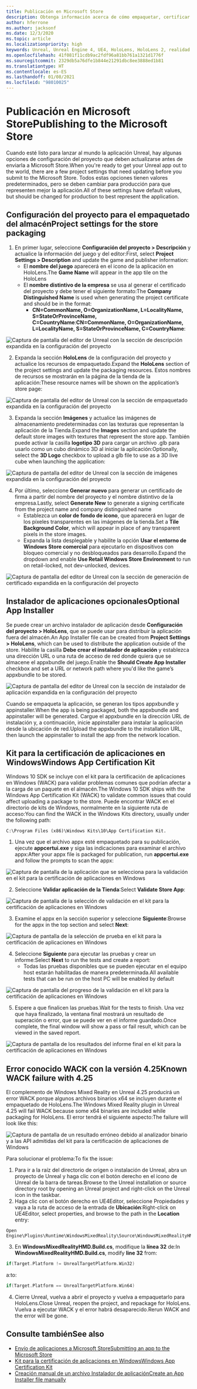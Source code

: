 ```yaml
---
title: Publicación en Microsoft Store
description: Obtenga información acerca de cómo empaquetar, certificar y publicar aplicaciones de Mixed Reality de Unreal en Microsoft Store.
author: hferrone
ms.author: jacksonf
ms.date: 12/3/2020
ms.topic: article
ms.localizationpriority: high
keywords: Unreal, Unreal Engine 4, UE4, HoloLens, HoloLens 2, realidad mixta, desarrollo, documentación, guías, características, casco de realidad mixta, casco de windows mixed reality, casco de realidad virtual, publicación, distribución, Microsoft Store
ms.openlocfilehash: 41f081f11cdb9ac2fdf96a81bb761a1321d1776f
ms.sourcegitcommit: 2329db5a76dfe1b844e21291dbc8ee3888ed1b81
ms.translationtype: HT
ms.contentlocale: es-ES
ms.lasthandoff: 01/08/2021
ms.locfileid: "98010025"
---
```

# <a name="publishing-to-the-microsoft-store"></a><span data-ttu-id="31191-104">Publicación en Microsoft Store</span><span class="sxs-lookup"><span data-stu-id="31191-104">Publishing to the Microsoft Store</span></span>

<span data-ttu-id="31191-105">Cuando esté listo para lanzar al mundo la aplicación Unreal, hay algunas opciones de configuración del proyecto que deben actualizarse antes de enviarla a Microsoft Store.</span><span class="sxs-lookup"><span data-stu-id="31191-105">When you're ready to get your Unreal app out to the world, there are a few project settings that need updating before you submit to the Microsoft Store.</span></span> <span data-ttu-id="31191-106">Todos estas opciones tienen valores predeterminados, pero se deben cambiar para producción para que representen mejor la aplicación.</span><span class="sxs-lookup"><span data-stu-id="31191-106">All of these settings have default values, but should be changed for production to best represent the application.</span></span>

## <a name="project-settings-for-the-store-packaging"></a><span data-ttu-id="31191-107">Configuración del proyecto para el empaquetado del almacén</span><span class="sxs-lookup"><span data-stu-id="31191-107">Project settings for the store packaging</span></span>

1. <span data-ttu-id="31191-108">En primer lugar, seleccione **Configuración del proyecto > Descripción** y actualice la información del juego y del editor:</span><span class="sxs-lookup"><span data-stu-id="31191-108">First, select **Project Settings > Description** and update the game and publisher information:</span></span> 
    * <span data-ttu-id="31191-109">El **nombre del juego** aparecerá en el icono de la aplicación en HoloLens.</span><span class="sxs-lookup"><span data-stu-id="31191-109">The **Game Name** will appear in the app tile on the HoloLens</span></span>
    * <span data-ttu-id="31191-110">El **nombre distintivo de la empresa** se usa al generar el certificado del proyecto y debe tener el siguiente formato:</span><span class="sxs-lookup"><span data-stu-id="31191-110">The **Company Distinguished Name** is used when generating the project certificate and should be in the format:</span></span> 
        * <span data-ttu-id="31191-111">**CN=CommonName, O=OrganizationName, L=LocalityName, S=StateOrProvinceName, C=CountryName**:</span><span class="sxs-lookup"><span data-stu-id="31191-111">**CN=CommonName, O=OrganizationName, L=LocalityName, S=StateOrProvinceName, C=CountryName**:</span></span>

![Captura de pantalla del editor de Unreal con la sección de descripción expandida en la configuración del proyecto](images/unreal-publishing-img-01.png)

2. <span data-ttu-id="31191-113">Expanda la sección **HoloLens** de la configuración del proyecto y actualice los recursos de empaquetado.</span><span class="sxs-lookup"><span data-stu-id="31191-113">Expand the **HoloLens** section of the project settings and update the packaging resources.</span></span>  <span data-ttu-id="31191-114">Estos nombres de recursos se mostrarán en la página de la tienda de la aplicación:</span><span class="sxs-lookup"><span data-stu-id="31191-114">These resource names will be shown on the application’s store page:</span></span>

![Captura de pantalla del editor de Unreal con la sección de empaquetado expandida en la configuración del proyecto](images/unreal-publishing-img-02.png)

3. <span data-ttu-id="31191-116">Expanda la sección **Imágenes** y actualice las imágenes de almacenamiento predeterminadas con las texturas que representan la aplicación de la Tienda.</span><span class="sxs-lookup"><span data-stu-id="31191-116">Expand the **Images** section and update the default store images with textures that represent the store app.</span></span>  <span data-ttu-id="31191-117">También puede activar la casilla **logotipo 3D** para cargar un archivo .glb para usarlo como un cubo dinámico 3D al iniciar la aplicación:</span><span class="sxs-lookup"><span data-stu-id="31191-117">Optionally, select the **3D Logo** checkbox to upload a glb file to use as a 3D live cube when launching the application:</span></span>

![Captura de pantalla del editor de Unreal con la sección de imágenes expandida en la configuración del proyecto](images/unreal-publishing-img-03.png)

4. <span data-ttu-id="31191-119">Por último, seleccione **Generar nuevo** para generar un certificado de firma a partir del nombre del proyecto y el nombre distintivo de la empresa.</span><span class="sxs-lookup"><span data-stu-id="31191-119">Lastly, select **Generate New** to generate a signing certificate from the project name and company distinguished name</span></span>  
    * <span data-ttu-id="31191-120">Establezca un **color de fondo de icono**, que aparecerá en lugar de los píxeles transparentes en las imágenes de la tienda.</span><span class="sxs-lookup"><span data-stu-id="31191-120">Set a **Tile Background Color**, which will appear in place of any transparent pixels in the store images.</span></span>
    * <span data-ttu-id="31191-121">Expanda la lista desplegable y habilite la opción **Usar el entorno de Windows Store comercial** para ejecutarlo en dispositivos con bloqueo comercial y no desbloqueados para desarrollo.</span><span class="sxs-lookup"><span data-stu-id="31191-121">Expand the dropdown and enable **Use Retail Windows Store Environment** to run on retail-locked, not dev-unlocked, devices.</span></span>

![Captura de pantalla del editor de Unreal con la sección de generación de certificado expandida en la configuración del proyecto](images/unreal-publishing-img-04.png)

## <a name="optional-app-installer"></a><span data-ttu-id="31191-123">Instalador de aplicaciones opcionales</span><span class="sxs-lookup"><span data-stu-id="31191-123">Optional App Installer</span></span>

<span data-ttu-id="31191-124">Se puede crear un archivo instalador de aplicación desde **Configuración del proyecto > HoloLens**, que se puede usar para distribuir la aplicación fuera del almacén.</span><span class="sxs-lookup"><span data-stu-id="31191-124">An App Installer file can be created from **Project Settings > HoloLens**, which can be used to distribute the application outside of the store.</span></span>  <span data-ttu-id="31191-125">Habilite la casilla **Debe crear el instalador de aplicación** y establezca una dirección URL o una ruta de acceso de red donde quiera que se almacene el appxbundle del juego.</span><span class="sxs-lookup"><span data-stu-id="31191-125">Enable the **Should Create App Installer** checkbox and set a URL or network path where you'd like the game’s appxbundle to be stored.</span></span>  

![Captura de pantalla del editor de Unreal con la sección de instalador de aplicación expandida en la configuración del proyecto](images/unreal-publishing-img-05.png)

<span data-ttu-id="31191-127">Cuando se empaqueta la aplicación, se generan los tipos appxbundle y appinstaller.</span><span class="sxs-lookup"><span data-stu-id="31191-127">When the app is being packaged, both the appxbundle and appinstaller will be generated.</span></span>  <span data-ttu-id="31191-128">Cargue el appxbundle en la dirección URL de instalación y, a continuación, inicie appinstaller para instalar la aplicación desde la ubicación de red.</span><span class="sxs-lookup"><span data-stu-id="31191-128">Upload the appxbundle to the installation URL, then launch the appinstaller to install the app from the network location.</span></span>

## <a name="windows-app-certification-kit"></a><span data-ttu-id="31191-129">Kit para la certificación de aplicaciones en Windows</span><span class="sxs-lookup"><span data-stu-id="31191-129">Windows App Certification Kit</span></span>

<span data-ttu-id="31191-130">Windows 10 SDK se incluye con el kit para la certificación de aplicaciones en Windows (WACK) para validar problemas comunes que podrían afectar a la carga de un paquete en el almacén.</span><span class="sxs-lookup"><span data-stu-id="31191-130">The Windows 10 SDK ships with the Windows App Certification Kit (WACK) to validate common issues that could affect uploading a package to the store.</span></span>  <span data-ttu-id="31191-131">Puede encontrar WACK en el directorio de kits de Windows, normalmente en la siguiente ruta de acceso:</span><span class="sxs-lookup"><span data-stu-id="31191-131">You can find the WACK in the Windows Kits directory, usually under the following path:</span></span> 

```
C:\Program Files (x86)\Windows Kits\10\App Certification Kit.
```

1. <span data-ttu-id="31191-132">Una vez que el archivo appx esté empaquetado para su publicación, ejecute **appcertui.exe** y siga las indicaciones para examinar el archivo appx:</span><span class="sxs-lookup"><span data-stu-id="31191-132">After your appx file is packaged for publication, run **appcertui.exe** and follow the prompts to scan the appx:</span></span>

![Captura de pantalla de la aplicación que se selecciona para la validación en el kit para la certificación de aplicaciones en Windows](images/unreal-publishing-img-06.png)

2. <span data-ttu-id="31191-134">Seleccione **Validar aplicación de la Tienda**:</span><span class="sxs-lookup"><span data-stu-id="31191-134">Select **Validate Store App**:</span></span>

![Captura de pantalla de la selección de validación en el kit para la certificación de aplicaciones en Windows](images/unreal-publishing-img-07.png)

3. <span data-ttu-id="31191-136">Examine el appx en la sección superior y seleccione **Siguiente**:</span><span class="sxs-lookup"><span data-stu-id="31191-136">Browse for the appx in the top section and select **Next**:</span></span>

![Captura de pantalla de la selección de prueba en el kit para la certificación de aplicaciones en Windows](images/unreal-publishing-img-08.png)

4. <span data-ttu-id="31191-138">Seleccione **Siguiente** para ejecutar las pruebas y crear un informe:</span><span class="sxs-lookup"><span data-stu-id="31191-138">Select **Next** to run the tests and create a report:</span></span>
    * <span data-ttu-id="31191-139">Todas las pruebas disponibles que se pueden ejecutar en el equipo host estarán habilitadas de manera predeterminada.</span><span class="sxs-lookup"><span data-stu-id="31191-139">All available tests that can be run on the host PC will be enabled by default</span></span>

![Captura de pantalla del progreso de la validación en el kit para la certificación de aplicaciones en Windows](images/unreal-publishing-img-09.png)

5. <span data-ttu-id="31191-141">Espere a que finalicen las pruebas.</span><span class="sxs-lookup"><span data-stu-id="31191-141">Wait for the tests to finish.</span></span> <span data-ttu-id="31191-142">Una vez que haya finalizado, la ventana final mostrará un resultado de superación o error, que se puede ver en el informe guardado.</span><span class="sxs-lookup"><span data-stu-id="31191-142">Once complete, the final window will show a pass or fail result, which can be viewed in the saved report.</span></span>

![Captura de pantalla de los resultados del informe final en el kit para la certificación de aplicaciones en Windows](images/unreal-publishing-img-10.png)

## <a name="known-wack-failure-with-425"></a><span data-ttu-id="31191-144">Error conocido WACK con la versión 4.25</span><span class="sxs-lookup"><span data-stu-id="31191-144">Known WACK failure with 4.25</span></span>

<span data-ttu-id="31191-145">El complemento de Windows Mixed Reality en Unreal 4.25 producirá un error WACK porque algunos archivos binarios x64 se incluyen durante el empaquetado de HoloLens.</span><span class="sxs-lookup"><span data-stu-id="31191-145">The Windows Mixed Reality plugin in Unreal 4.25 will fail WACK because some x64 binaries are included while packaging for HoloLens.</span></span> <span data-ttu-id="31191-146">El error tendrá el siguiente aspecto:</span><span class="sxs-lookup"><span data-stu-id="31191-146">The failure will look like this:</span></span>

![Captura de pantalla de un resultado erróneo debido al analizador binario y a las API admitidas del kit para la certificación de aplicaciones de Windows](images/unreal-publishing-img-11.png)

<span data-ttu-id="31191-148">Para solucionar el problema:</span><span class="sxs-lookup"><span data-stu-id="31191-148">To fix the issue:</span></span>
1. <span data-ttu-id="31191-149">Para ir a la raíz del directorio de origen o instalación de Unreal, abra un proyecto de Unreal y haga clic con el botón derecho en el icono de Unreal de la barra de tareas.</span><span class="sxs-lookup"><span data-stu-id="31191-149">Browse to the Unreal installation or source directory root by opening an Unreal project and right-click on the Unreal icon in the taskbar.</span></span>
2. <span data-ttu-id="31191-150">Haga clic con el botón derecho en UE4Editor, seleccione Propiedades y vaya a la ruta de acceso de la entrada de **Ubicación**:</span><span class="sxs-lookup"><span data-stu-id="31191-150">Right-click on UE4Editor, select properties, and browse to the path in the **Location** entry:</span></span>

```
Open Engine\Plugins\Runtime\WindowsMixedReality\Source\WindowsMixedRealityHMD\WindowsMixedRealityHMD.Build.cs.
```

3. <span data-ttu-id="31191-151">En **WindowsMixedRealityHMD.Build.cs**, modifique la **línea 32** de:</span><span class="sxs-lookup"><span data-stu-id="31191-151">In **WindowsMixedRealityHMD.Build.cs**, modify **line 32** from:</span></span>

```cpp
if(Target.Platform != UnrealTargetPlatform.Win32)
```

<span data-ttu-id="31191-152">a:</span><span class="sxs-lookup"><span data-stu-id="31191-152">to:</span></span>

```cpp
if(Target.Platform == UnrealTargetPlatform.Win64)

```

4. <span data-ttu-id="31191-153">Cierre Unreal, vuelva a abrir el proyecto y vuelva a empaquetarlo para HoloLens.</span><span class="sxs-lookup"><span data-stu-id="31191-153">Close Unreal, reopen the project, and repackage for HoloLens.</span></span>  <span data-ttu-id="31191-154">Vuelva a ejecutar WACK y el error habrá desaparecido.</span><span class="sxs-lookup"><span data-stu-id="31191-154">Rerun WACK and the error will be gone.</span></span> 

## <a name="see-also"></a><span data-ttu-id="31191-155">Consulte también</span><span class="sxs-lookup"><span data-stu-id="31191-155">See also</span></span>

* [<span data-ttu-id="31191-156">Envío de aplicaciones a Microsoft Store</span><span class="sxs-lookup"><span data-stu-id="31191-156">Submitting an app to the Microsoft Store</span></span>](../../distribute/submitting-an-app-to-the-microsoft-store.md)
* [<span data-ttu-id="31191-157">Kit para la certificación de aplicaciones en Windows</span><span class="sxs-lookup"><span data-stu-id="31191-157">Windows App Certification Kit</span></span>](https://developer.microsoft.com/windows/downloads/app-certification-kit)
* [<span data-ttu-id="31191-158">Creación manual de un archivo Instalador de aplicación</span><span class="sxs-lookup"><span data-stu-id="31191-158">Create an App Installer file manually</span></span>](https://docs.microsoft.com/windows/msix/app-installer/how-to-create-appinstaller-file)